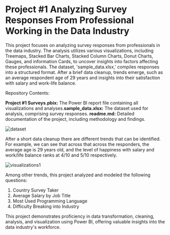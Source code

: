 # Project #1 Analyzing Survey Responses From Professional Working in the Data Industry

This project focuses on analyzing survey responses from professionals in the data industry. The analysis utilizes various visualizations, including Treemaps, Stacked Bar Charts, Stacked Column Charts, Donut Charts, Gauges, and information Cards, to uncover insights into factors affecting these professionals. The dataset, 'sample_data.xlsx,' compiles responses into a structured format. After a brief data cleanup, trends emerge, such as an average respondent age of 29 years and insights into their satisfaction with salary and work-life balance.

Repository Contents:

**Project #1 Surveys.pbix:** The Power BI report file containing all visualizations and analyses.​
**sample_data.xlsx:** The dataset used for analysis, comprising survey responses.​
**readme.md:** Detailed documentation of the project, including methodology and findings.

![dataset](https://github.com/user-attachments/assets/1bc7d2dd-b97e-42c6-a01c-dfc7fa204e1e)

After a short data cleanup there are different trends that can be identified. For example, we can see that across that across the responders, the average age is 29 years old, and the level of happiness with salary and work/life balance ranks at 4/10 and 5/10 respectively. 

![visualizations1](https://github.com/user-attachments/assets/64a69e6c-7673-4abf-ae5f-6e2c0236a6f2)

Among other trends, this project analyzed and modeled the following questions: 
  1. Country Survey Taker
  2. Average Salary by Job Title
  3. Most Used Programming Language
  4. Difficulty Breaking into Industry

This project demonstrates proficiency in data transformation, cleaning, analysis, and visualization using Power BI, offering valuable insights into the data industry's workforce.
